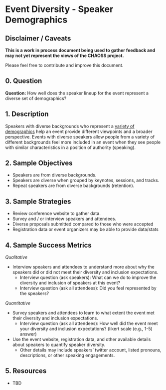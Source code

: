 # Event Diversity - Speaker Demographics

## Disclaimer / Caveats

**This is a work in process document being used to gather feedback and may not yet represent the views of the CHAOSS project.**

Please feel free to contribute and improve this document.

## 0. Question

**Question:** How well does the speaker lineup for the event represent a diverse set of demographics?

## 1. Description

Speakers with diverse backgrounds who represent a [variety of demographics](https://github.com/chaoss/wg-diversity-inclusion/blob/master/di_metrics.md) help an event provide different viewpoints and a broader perspective. Events with diverse speakers allow people from a variety of different backgrounds feel more included in an event when they see people with similar characteristics in a position of authority (speaking).

## 2. Sample Objectives
- Speakers are from diverse backgrounds.
- Speakers are diverse when grouped by keynotes, sessions, and tracks.
- Repeat speakers are from diverse backgrounds (retention). 

## 3. Sample Strategies
- Review conference website to gather data.
- Survey and / or interview speakers and attendees.
- Diverse proposals submitted compared to those who were accepted
- Registration data or event organizers may be able to provide data/stats

## 4. Sample Success Metrics

_Qualitative_

- Interview speakers and attendees to understand more about why the speakers did or did not meet their diversity and inclusion expectations.
  * Interview question (ask speakers): What can we do to improve the diversity and inclusion of speakers at this event?
  * Interview question (ask all attendees): Did you feel represented by the speakers?

_Quantitative_

- Survey speakers and attendees to learn to what extent the event met their diversity and inclusion expectations.
  * Interview question (ask all attendees): How well did the event meet your diversity and inclusion expectations? (likert scale (e.g., 1-5) answer)
- Use the event website, registration data, and other available details about speakers to quantify speaker diversity.
  * Other details may include speakers’ twitter account, listed pronouns, descriptions, or other speaking engagements.

## 5. Resources
- TBD


